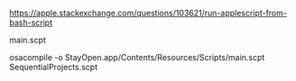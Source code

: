 https://apple.stackexchange.com/questions/103621/run-applescript-from-bash-script


main.scpt

osacompile -o StayOpen.app/Contents/Resources/Scripts/main.scpt SequentialProjects.scpt
